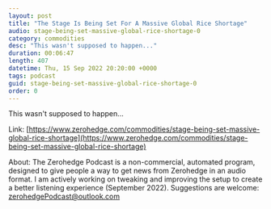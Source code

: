 ```yaml
---
layout: post
title: "The Stage Is Being Set For A Massive Global Rice Shortage"
audio: stage-being-set-massive-global-rice-shortage-0
category: commodities
desc: "This wasn't supposed to happen..."
duration: 00:06:47
length: 407
datetime: Thu, 15 Sep 2022 20:20:00 +0000
tags: podcast
guid: stage-being-set-massive-global-rice-shortage-0
order: 0
---
```

This wasn't supposed to happen...

Link: [https://www.zerohedge.com/commodities/stage-being-set-massive-global-rice-shortage](https://www.zerohedge.com/commodities/stage-being-set-massive-global-rice-shortage)

About: The Zerohedge Podcast is a non-commercial, automated program, designed to give people a way to get news from Zerohedge in an audio format.  I am actively working on tweaking and improving the setup to create a better listening experience (September 2022).  Suggestions are welcome: [zerohedgePodcast@outlook.com](mailto:zerohedgePodcast@outlook.com)
